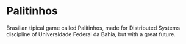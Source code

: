 # Palitinhos
Brasilian tipical game called Palitinhos, made for Distributed Systems discipline of Universidade Federal da Bahia, but with a great future.
